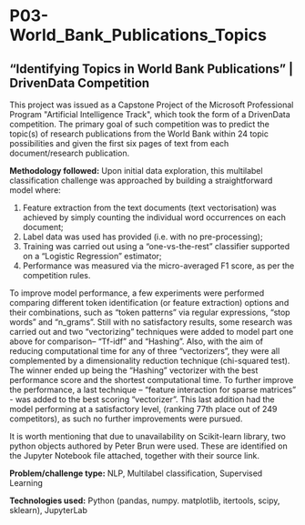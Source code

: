 # P03-World_Bank_Publications_Topics
## “Identifying Topics in World Bank Publications” | DrivenData Competition


This project was issued as a Capstone Project of the Microsoft Professional Program "Artificial Intelligence Track", which took the form of a DrivenData competition. The primary goal of such competition was to predict the topic(s) of research publications from the World Bank within 24 topic possibilities and given the first six pages of text from each document/research publication.


**Methodology followed:** Upon initial data exploration, this multilabel classification challenge was approached by building a straightforward model where:
1.	Feature extraction from the text documents (text vectorisation) was achieved by simply counting the individual word occurrences on each document;
2.	Label data was used has provided (i.e. with no pre-processing);
3.	Training was carried out using a “one-vs-the-rest” classifier supported on a “Logistic Regression” estimator;
4.	Performance was measured via the micro-averaged F1 score, as per the competition rules.

To improve model performance, a few experiments were performed comparing different token identification (or feature extraction) options and their combinations, such as “token patterns” via regular expressions, “stop words” and “n_grams”. Still with no satisfactory results, some research was carried out and two “vectorizing” techniques were added to model part one above for comparison– “Tf-idf” and “Hashing”. Also, with the aim of reducing computational time for any of three “vectorizers”, they were all complemented by a dimensionality reduction technique (chi-squared test). The winner ended up being the “Hashing” vectorizer with the best performance score and the shortest computational time. To further improve the performance, a last technique – “feature interaction for sparse matrices” - was added to the best scoring “vectorizer”. This last addition had the model performing at a satisfactory level, (ranking 77th place out of 249 competitors), as such no further improvements were pursued.

It is worth mentioning that due to unavailability on Scikit-learn library, two python objects authored by Peter Brun were used. These are identified on the Jupyter Notebook file attached, together with their source link.


**Problem/challenge type:** NLP, Multilabel classification, Supervised Learning


**Technologies used:** Python (pandas, numpy. matplotlib, itertools, scipy, sklearn), JupyterLab
